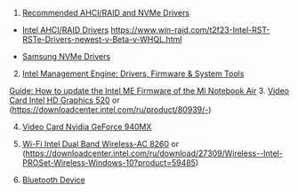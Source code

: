 1. [Recommended AHCI/RAID and NVMe Drivers](https://www.win-raid.com/t29f25-Recommended-AHCI-RAID-and-NVMe-Drivers.html)
- [Intel AHCI/RAID Drivers](https://downloadcenter.intel.com/ru/download/27400/-Intel-Rapid-Storage-Intel-RST-?product=55005)
https://www.win-raid.com/t2f23-Intel-RST-RSTe-Drivers-newest-v-Beta-v-WHQL.html

- [Samsung NVMe Drivers](http://www.samsung.com/semiconductor/minisite/ssd/download/tools/)

2. [Intel Management Engine: Drivers, Firmware & System Tools](https://www.win-raid.com/t596f39-Intel-Management-Engine-Drivers-Firmware-amp-System-Tools.html#no_permission_userprofile)

[Guide: How to update the Intel ME Firmware of the Mi Notebook Air](http://en.miui.com/thread-3260884-1-1.html)
3. [Video Card Intel HD Graphics 520](https://downloadcenter.intel.com/ru/product/88355/Intel-HD-Graphics-520)
or (https://downloadcenter.intel.com/ru/product/80939/-)

4. [Video Card Nvidia GeForce 940MX](http://www.nvidia.ru/download/driverResults.aspx/128567/ru)
5. [Wi-Fi Intel Dual Band Wireless-AC 8260](https://downloadcenter.intel.com/ru/product/86068/-Intel-Dual-Band-Wireless-AC-8260) or
(https://downloadcenter.intel.com/ru/download/27309/Wireless--Intel-PROSet-Wireless-Windows-10?product=59485)

6. [Bluetooth Device](https://downloadcenter.intel.com/ru/download/27391/Intel-Wireless-Bluetooth-Windows-10?product=59485)
